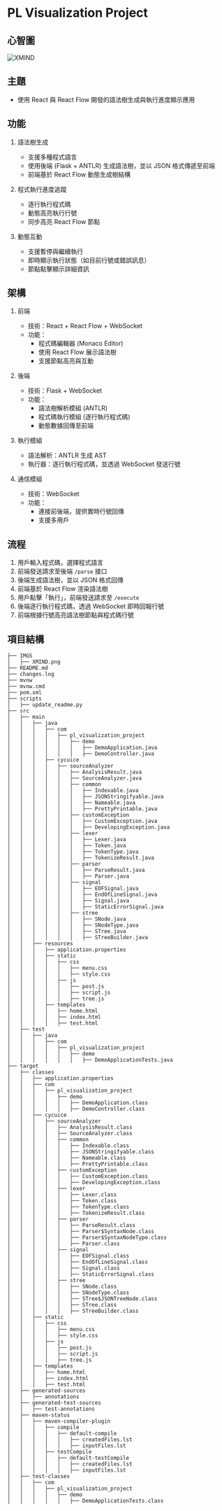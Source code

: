 # PL Visualization Project

## 心智圖
![XMIND](/IMGS/XMIND.png)

## 主題
- 使用 React 與 React Flow 開發的語法樹生成與執行進度顯示應用

## 功能
1. 語法樹生成
   - 支援多種程式語言
   - 使用後端 (Flask + ANTLR) 生成語法樹，並以 JSON 格式傳遞至前端
   - 前端基於 React Flow 動態生成樹結構

2. 程式執行進度追蹤
   - 逐行執行程式碼
   - 動態高亮執行行號
   - 同步高亮 React Flow 節點

3. 動態互動
   - 支援暫停與繼續執行
   - 即時顯示執行狀態（如目前行號或錯誤訊息）
   - 節點點擊顯示詳細資訊

## 架構
1. 前端
   - 技術：React + React Flow + WebSocket
   - 功能：
     - 程式碼編輯器 (Monaco Editor)
     - 使用 React Flow 展示語法樹
     - 支援節點高亮與互動

2. 後端
   - 技術：Flask + WebSocket
   - 功能：
     - 語法樹解析模組 (ANTLR)
     - 程式碼執行模組 (逐行執行程式碼)
     - 動態數據回傳至前端

3. 執行模組
   - 語法解析：ANTLR 生成 AST
   - 執行器：逐行執行程式碼，並透過 WebSocket 發送行號

4. 通信模組
   - 技術：WebSocket
   - 功能：
     - 連接前後端，提供實時行號回傳
     - 支援多用戶

## 流程
1. 用戶輸入程式碼，選擇程式語言
2. 前端發送請求至後端 `/parse` 接口
3. 後端生成語法樹，並以 JSON 格式回傳
4. 前端基於 React Flow 渲染語法樹
5. 用戶點擊「執行」，前端發送請求至 `/execute`
6. 後端逐行執行程式碼，透過 WebSocket 即時回報行號
7. 前端根據行號高亮語法樹節點與程式碼行號

## 項目結構 <!-- AutoComplete -->
<!-- PROJECT TREE START -->

```
├── IMGS
│   ├── XMIND.png
├── README.md
├── changes.log
├── mvnw
├── mvnw.cmd
├── pom.xml
├── scripts
│   ├── update_readme.py
├── src
│   ├── main
│   │   ├── java
│   │   │   ├── com
│   │   │   │   ├── pl_visualization_project
│   │   │   │   │   ├── demo
│   │   │   │   │   │   ├── DemoApplication.java
│   │   │   │   │   │   ├── DemoController.java
│   │   │   ├── cycuice
│   │   │   │   ├── sourceAnalyzer
│   │   │   │   │   ├── AnalysisResult.java
│   │   │   │   │   ├── SourceAnalyzer.java
│   │   │   │   │   ├── common
│   │   │   │   │   │   ├── Indexable.java
│   │   │   │   │   │   ├── JSONStringifyable.java
│   │   │   │   │   │   ├── Nameable.java
│   │   │   │   │   │   ├── PrettyPrintable.java
│   │   │   │   │   ├── customException
│   │   │   │   │   │   ├── CustomException.java
│   │   │   │   │   │   ├── DevelopingException.java
│   │   │   │   │   ├── lexer
│   │   │   │   │   │   ├── Lexer.java
│   │   │   │   │   │   ├── Token.java
│   │   │   │   │   │   ├── TokenType.java
│   │   │   │   │   │   ├── TokenizeResult.java
│   │   │   │   │   ├── parser
│   │   │   │   │   │   ├── ParseResult.java
│   │   │   │   │   │   ├── Parser.java
│   │   │   │   │   ├── signal
│   │   │   │   │   │   ├── EOFSignal.java
│   │   │   │   │   │   ├── EndOfLineSignal.java
│   │   │   │   │   │   ├── Signal.java
│   │   │   │   │   │   ├── StaticErrorSignal.java
│   │   │   │   │   ├── stree
│   │   │   │   │   │   ├── SNode.java
│   │   │   │   │   │   ├── SNodeType.java
│   │   │   │   │   │   ├── STree.java
│   │   │   │   │   │   ├── STreeBuilder.java
│   │   ├── resources
│   │   │   ├── application.properties
│   │   │   ├── static
│   │   │   │   ├── css
│   │   │   │   │   ├── menu.css
│   │   │   │   │   ├── style.css
│   │   │   │   ├── js
│   │   │   │   │   ├── post.js
│   │   │   │   │   ├── script.js
│   │   │   │   │   ├── tree.js
│   │   │   ├── templates
│   │   │   │   ├── home.html
│   │   │   │   ├── index.html
│   │   │   │   ├── test.html
│   ├── test
│   │   ├── java
│   │   │   ├── com
│   │   │   │   ├── pl_visualization_project
│   │   │   │   │   ├── demo
│   │   │   │   │   │   ├── DemoApplicationTests.java
├── target
│   ├── classes
│   │   ├── application.properties
│   │   ├── com
│   │   │   ├── pl_visualization_project
│   │   │   │   ├── demo
│   │   │   │   │   ├── DemoApplication.class
│   │   │   │   │   ├── DemoController.class
│   │   ├── cycuice
│   │   │   ├── sourceAnalyzer
│   │   │   │   ├── AnalysisResult.class
│   │   │   │   ├── SourceAnalyzer.class
│   │   │   │   ├── common
│   │   │   │   │   ├── Indexable.class
│   │   │   │   │   ├── JSONStringifyable.class
│   │   │   │   │   ├── Nameable.class
│   │   │   │   │   ├── PrettyPrintable.class
│   │   │   │   ├── customException
│   │   │   │   │   ├── CustomException.class
│   │   │   │   │   ├── DevelopingException.class
│   │   │   │   ├── lexer
│   │   │   │   │   ├── Lexer.class
│   │   │   │   │   ├── Token.class
│   │   │   │   │   ├── TokenType.class
│   │   │   │   │   ├── TokenizeResult.class
│   │   │   │   ├── parser
│   │   │   │   │   ├── ParseResult.class
│   │   │   │   │   ├── Parser$SyntaxNode.class
│   │   │   │   │   ├── Parser$SyntaxNodeType.class
│   │   │   │   │   ├── Parser.class
│   │   │   │   ├── signal
│   │   │   │   │   ├── EOFSignal.class
│   │   │   │   │   ├── EndOfLineSignal.class
│   │   │   │   │   ├── Signal.class
│   │   │   │   │   ├── StaticErrorSignal.class
│   │   │   │   ├── stree
│   │   │   │   │   ├── SNode.class
│   │   │   │   │   ├── SNodeType.class
│   │   │   │   │   ├── STree$JSONTreeNode.class
│   │   │   │   │   ├── STree.class
│   │   │   │   │   ├── STreeBuilder.class
│   │   ├── static
│   │   │   ├── css
│   │   │   │   ├── menu.css
│   │   │   │   ├── style.css
│   │   │   ├── js
│   │   │   │   ├── post.js
│   │   │   │   ├── script.js
│   │   │   │   ├── tree.js
│   │   ├── templates
│   │   │   ├── home.html
│   │   │   ├── index.html
│   │   │   ├── test.html
│   ├── generated-sources
│   │   ├── annotations
│   ├── generated-test-sources
│   │   ├── test-annotations
│   ├── maven-status
│   │   ├── maven-compiler-plugin
│   │   │   ├── compile
│   │   │   │   ├── default-compile
│   │   │   │   │   ├── createdFiles.lst
│   │   │   │   │   ├── inputFiles.lst
│   │   │   ├── testCompile
│   │   │   │   ├── default-testCompile
│   │   │   │   │   ├── createdFiles.lst
│   │   │   │   │   ├── inputFiles.lst
│   ├── test-classes
│   │   ├── com
│   │   │   ├── pl_visualization_project
│   │   │   │   ├── demo
│   │   │   │   │   ├── DemoApplicationTests.class
```
<!-- PROJECT TREE END -->
